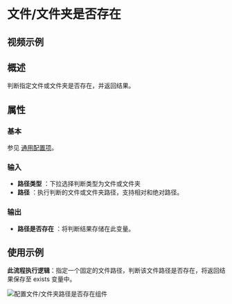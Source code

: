 # 文件/文件夹是否存在

## 视频示例

## 概述

判断指定文件或文件夹是否存在，并返回结果。

## 属性

### 基本

参见 [通用配置项](../Appendix/CommonConfigurationItems.md)。

### 输入

- **路径类型** ：下拉选择判断类型为文件或文件夹
- **路径** ：执行判断的文件或文件夹路径，支持相对和绝对路径。

### 输出

- **路径是否存在** ：将判断结果存储在此变量。

## 使用示例

**此流程执行逻辑**：指定一个固定的文件路径，判断该文件路径是否存在，将返回结果保存至 exists 变量中。

![配置文件/文件夹路径是否存在组件](https://docimages.blob.core.chinacloudapi.cn/images/Activities/isExist-3.png)
